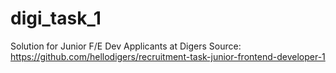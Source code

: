 # digi_task_1
 Solution for Junior F/E Dev Applicants at Digers
Source: https://github.com/hellodigers/recruitment-task-junior-frontend-developer-1